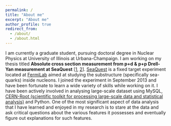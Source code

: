 ```yaml
---
permalink: /
title: "About me"
excerpt: "About me"
author_profile: true
redirect_from: 
  - /about/
  - /about.html
---
```



I am currently a graduate student, pursuing doctoral degree in Nuclear Physics at University of Illinois at Urbana-Champaign. I am working on my thesis titled **Absolute cross section measurement from p+d & p+p Drell-Yan measurement at SeaQuest** \[[1](https://npl.illinois.edu/news/story.asp?id=30736), [2](https://npl.illinois.edu/news/story.asp?id=28849)\]. [SeaQuest](https://npl.illinois.edu/research/seaquest.asp) is a fixed target experiment located at [FermiLab](http://www.fnal.gov/) aimed at studying the substructure (specifically sea-quarks) inside nucleons. I joined the experiment in September 2013 and have been fortunate to learn a wide variety of skills while working on it. I have been actively involved in analysing large-scale dataset using MySQL, [CERN-Root (scientific toolkit for processing large-scale data and statistical analysis)](https://root.cern.ch/) and Python. One of the most significant aspect of data analysis that I have learned and enjoyed in my research is to stare at the data and ask critical questions about the various features it possesses and eventually figure out explanations for such features.   
